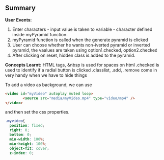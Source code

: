## Summary

**User Events:**
1. Enter characters - input value is taken to variable - character defined inside myPyramid function.
2. myPyramid function is called when the generate pyramid is clicked
3. User can choose whether he wants non-iverted pyramid or inverted pyramid, the vaalues are taken using option1.checked, option2.checked
4. After clicking on reset, hidden class is added to the pyramid.

**Concepts Learnt:**
HTML tags, &nbsp is used for spaces on html
.checked is used to identify if a radial button is clicked
.classlist, .add, .remove come in very handy when we have to hide things

To add a video as background, we can use 
```html
<video id="myVideo" autoplay muted loop>
        <source src="media/myVideo.mp4" type="video/mp4" />
</video>
```

and then set the css properties.
```css
.myvideo{
  position: fixed;
  right: 0;
  bottom: 0;
  min-width: 100%;
  min-height: 100%;
  object-fit: cover;
  z-index: 0;
```
